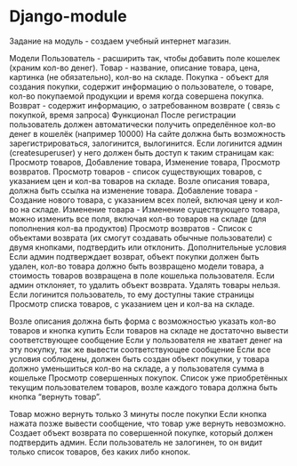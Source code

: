 # Django-module
Задание на модуль - создаем учебный интернет магазин.

Модели
Пользователь - расширить так, чтобы добавить поле кошелек (храним кол-во денег).
Товар - название, описание товара, цена, картинка (не обязательно), кол-во на складе.
Покупка - объект для создания покупки, содержит информацию о пользователе, о товаре, кол-во покупаемой продукции и время когда совершена покупка.
Возврат - содержит информацию, о затребованном возврате ( связь с покупкой, время запроса)
Функционал
После регистрации пользователь должен автоматически получить определённое кол-во денег в кошелёк (например 10000)
На сайте должна быть возможность зарегистрироваться, залогинится, вылогинится.
Если логинится админ (createsuperuser) у него должен быть доступ к таким страницам как:
Просмотр товаров, Добавление товара, Изменение товара, Просмотр возвратов.
Просмотр товаров - список существующих товаров, с указанием цен и кол-ва товаров на складе. Возле описания товара, должна быть ссылка на изменение товара.
Добавление товара - Создание нового товара, с указанием всех полей, включая цену и кол-во на складе.
Изменение товара - Изменение существующего товара, можно изменить все поля, включая кол-во товаров на складе (для пополнения кол-ва продуктов)
Просмотр возвратов - Список с объектами возврата (их смогут создавать обычные пользователи) с двумя кнопками, подтвердить или отклонить.
Дополнительные условия
Если админ подтверждает возврат, объект покупки должен быть удален, кол-во товара должно быть возвращено модели товара, а стоимость товаров возвращена в поле кошелька пользователя.
Если админ отклоняет, то удалить объект возврата.
Удалять товары нельзя.
Если логинится пользователь, то ему доступны такие страницы
Просмотр списка товаров, с указанием цен и кол-ва на складе.

Возле описания должна быть форма с возможностью указать кол-во товаров и кнопка купить
Если товаров на складе не достаточно вывести соответствующее сообщение
Если у пользователя не хватает денег на эту покупку, так же вывести соответствующее сообщение
Если все условия соблюдены, должен быть создан объект покупки, у товара должно уменьшиться кол-во на складе, а у пользователя сумма в кошельке
Просмотр совершенных покупок. Список уже приобретённых текущим пользователем товаров, возле каждого товара должна быть кнопка “вернуть товар”.

Товар можно вернуть только 3 минуты после покупки
Если кнопка нажата позже вывести сообщение, что товар уже вернуть невозможно. Создает объект возврата по совершенной покупке, который должен подтвердить админ.
Если пользователь не залогинен, то он видит только список товаров, без каких либо кнопок.
